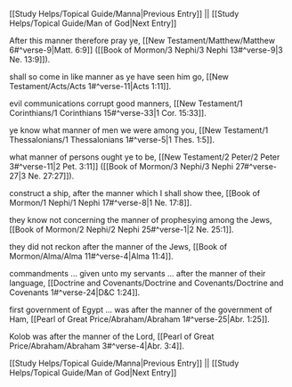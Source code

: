 [[Study Helps/Topical Guide/Manna|Previous Entry]]  ||  [[Study Helps/Topical Guide/Man of God|Next Entry]]

 After this manner therefore pray ye, [[New Testament/Matthew/Matthew 6#^verse-9|Matt. 6:9]] ([[Book of Mormon/3 Nephi/3 Nephi 13#^verse-9|3 Ne. 13:9]]).

 shall so come in like manner as ye have seen him go, [[New Testament/Acts/Acts 1#^verse-11|Acts 1:11]].

 evil communications corrupt good manners, [[New Testament/1 Corinthians/1 Corinthians 15#^verse-33|1 Cor. 15:33]].

 ye know what manner of men we were among you, [[New Testament/1 Thessalonians/1 Thessalonians 1#^verse-5|1 Thes. 1:5]].

 what manner of persons ought ye to be, [[New Testament/2 Peter/2 Peter 3#^verse-11|2 Pet. 3:11]] ([[Book of Mormon/3 Nephi/3 Nephi 27#^verse-27|3 Ne. 27:27]]).

 construct a ship, after the manner which I shall show thee, [[Book of Mormon/1 Nephi/1 Nephi 17#^verse-8|1 Ne. 17:8]].

 they know not concerning the manner of prophesying among the Jews, [[Book of Mormon/2 Nephi/2 Nephi 25#^verse-1|2 Ne. 25:1]].

 they did not reckon after the manner of the Jews, [[Book of Mormon/Alma/Alma 11#^verse-4|Alma 11:4]].

 commandments ... given unto my servants ... after the manner of their language, [[Doctrine and Covenants/Doctrine and Covenants/Doctrine and Covenants 1#^verse-24|D&C 1:24]].

 first government of Egypt ... was after the manner of the government of Ham, [[Pearl of Great Price/Abraham/Abraham 1#^verse-25|Abr. 1:25]].

 Kolob was after the manner of the Lord, [[Pearl of Great Price/Abraham/Abraham 3#^verse-4|Abr. 3:4]].

[[Study Helps/Topical Guide/Manna|Previous Entry]]  ||  [[Study Helps/Topical Guide/Man of God|Next Entry]]